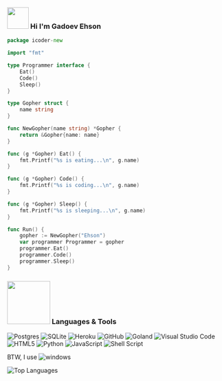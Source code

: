 ### <img src="https://media3.giphy.com/media/cdZAGXI45pQ6Q/200w.webp?cid=ecf05e47bl9p22lqiw84me0ugiodtaksl8csls7m2f8toawc&rid=200w.webp&ct=s" width="50">  Hi I'm Gadoev Ehson
```go
package icoder-new

import "fmt"

type Programmer interface {
	Eat()
	Code()
	Sleep()
}

type Gopher struct {
	name string
}

func NewGopher(name string) *Gopher {
	return &Gopher{name: name}
}

func (g *Gopher) Eat() {
	fmt.Printf("%s is eating...\n", g.name)
}

func (g *Gopher) Code() {
	fmt.Printf("%s is coding...\n", g.name)
}

func (g *Gopher) Sleep() {
	fmt.Printf("%s is sleeping...\n", g.name)
}

func Run() {
	gopher := NewGopher("Ehson")
	var programmer Programmer = gopher
	programmer.Eat()
	programmer.Code()
	programmer.Sleep()
}
```
### <img src="https://media1.giphy.com/media/aoydQ5HRJUAbm/200w.webp?cid=ecf05e47o0tp0ekam8nvvne2ishova5durnotvi6fz1vacq5&rid=200w.webp&ct=s" width="100"> Languages & Tools

![Postgres](https://img.shields.io/badge/postgres-%23316192.svg?style=for-the-badge&logo=postgresql&logoColor=white)  ![SQLite](https://img.shields.io/badge/sqlite-%2307405e.svg?style=for-the-badge&logo=sqlite&logoColor=white)
![Heroku](https://img.shields.io/badge/heroku-%23430098.svg?style=for-the-badge&logo=heroku&logoColor=white) ![GitHub](https://img.shields.io/badge/github-%23121011.svg?style=for-the-badge&logo=github&logoColor=white) 
![Goland](https://img.shields.io/badge/Goland-143?style=for-the-badge&logo=goland&logoColor=black&color=black&labelColor=darkorchid) ![Visual Studio Code](https://img.shields.io/badge/Visual%20Studio%20Code-0078d7.svg?style=for-the-badge&logo=visual-studio-code&logoColor=white) 
![HTML5](https://img.shields.io/badge/html5-%23E34F26.svg?style=for-the-badge&logo=html5&logoColor=white) ![Python](https://img.shields.io/badge/python-3670A0?style=for-the-badge&logo=python&logoColor=ffdd54) ![JavaScript](https://img.shields.io/badge/javascript-%23323330.svg?style=for-the-badge&logo=javascript&logoColor=%23F7DF1E) ![Shell Script](https://img.shields.io/badge/shell_script-%23121011.svg?style=for-the-badge&logo=gnu-bash&logoColor=white)

BTW, I use ![windows](https://img.shields.io/badge/Windows-1793D1?logo=windows&logoColor=fff&style=for-the-badge)




![Top Languages](https://github-readme-stats.vercel.app/api/top-langs?username=icoder-new&hide=html&show_icons=true&locale=en&theme=tokyonight) 
